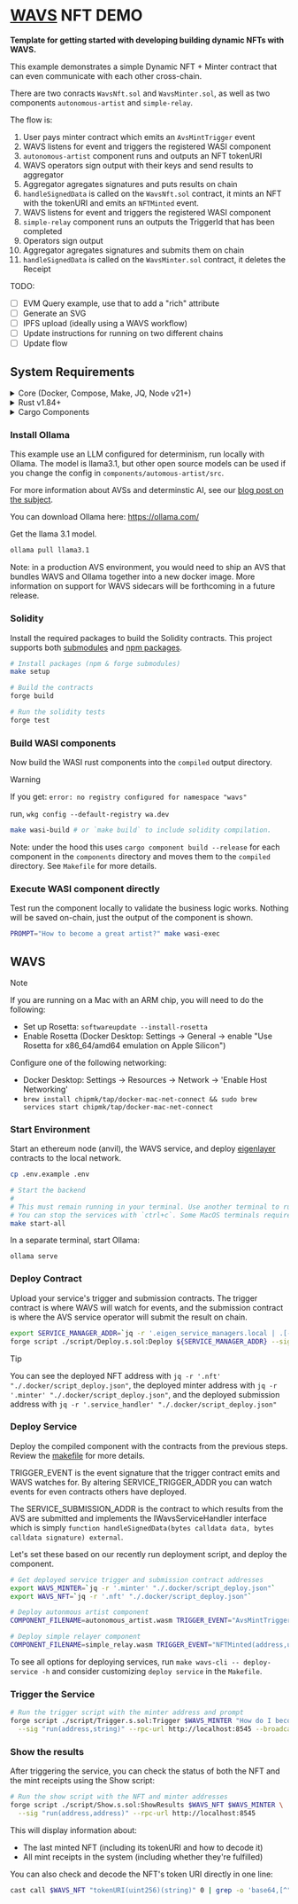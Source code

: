 # [WAVS](https://docs.wavs.xyz) NFT DEMO

**Template for getting started with developing building dynamic NFTs with WAVS.**

This example demonstrates a simple Dynamic NFT + Minter contract that can even communicate with each other cross-chain.

There are two conracts `WavsNft.sol` and `WavsMinter.sol`, as well as two components `autonomous-artist` and `simple-relay`.

The flow is:

1. User pays minter contract which emits an `AvsMintTrigger` event
2. WAVS listens for event and triggers the registered WASI component
3. `autonomous-artist` component runs and outputs an NFT tokenURI
4. WAVS operators sign output with their keys and send results to aggregator
5. Aggregator agregates signatures and puts results on chain
6. `handleSignedData` is called on the `WavsNft.sol` contract, it mints an NFT with the tokenURI and emits an `NFTMinted` event.
7. WAVS listens for event and triggers the registered WASI component
8. `simple-relay` component runs an outputs the TriggerId that has been completed
9. Operators sign output
10. Aggregator agregates signatures and submits them on chain
11. `handleSignedData` is called on the `WavsMinter.sol` contract, it deletes the Receipt

TODO:

- [ ] EVM Query example, use that to add a "rich" attribute
- [ ] Generate an SVG
- [ ] IPFS upload (ideally using a WAVS workflow)
- [ ] Update instructions for running on two different chains
- [ ] Update flow

## System Requirements

<details>
<summary>Core (Docker, Compose, Make, JQ, Node v21+)</summary>

### Docker

- **MacOS**: `brew install --cask docker`
- **Linux**: `sudo apt -y install docker.io`
- **Windows WSL**: [docker desktop wsl](https://docs.docker.com/desktop/wsl/#turn-on-docker-desktop-wsl-2) & `sudo chmod 666 /var/run/docker.sock`
- [Docker Documentation](https://docs.docker.com/get-started/get-docker/)

### Docker Compose

- **MacOS**: Already installed with Docker installer
- **Linux + Windows WSL**: `sudo apt-get install docker-compose-v2`
- [Compose Documentation](https://docs.docker.com/compose/)

### Make

- **MacOS**: `brew install make`
- **Linux + Windows WSL**: `sudo apt -y install make`
- [Make Documentation](https://www.gnu.org/software/make/manual/make.html)

### JQ

- **MacOS**: `brew install jq`
- **Linux + Windows WSL**: `sudo apt -y install jq`
- [JQ Documentation](https://jqlang.org/download/)

### Node.js

- **Required Version**: v21+
- [Installation via NVM](https://github.com/nvm-sh/nvm?tab=readme-ov-file#installing-and-updating)
</details>

<details>

<summary>Rust v1.84+</summary>

### Rust Installation

```bash
curl --proto '=https' --tlsv1.2 -sSf https://sh.rustup.rs | sh

rustup toolchain install stable
rustup target add wasm32-wasip2
```

### Upgrade Rust

```bash
# Remove old targets if present
rustup target remove wasm32-wasi || true
rustup target remove wasm32-wasip1 || true

# Update and add required target
rustup update stable
rustup target add wasm32-wasip2
```

</details>

<details>
<summary>Cargo Components</summary>

### Install Cargo Components

```bash
# Install required cargo components
# https://github.com/bytecodealliance/cargo-component#installation
cargo install cargo-binstall
cargo binstall cargo-component warg-cli wkg --locked --no-confirm --force

# Configure default registry
wkg config --default-registry wa.dev
```

</details>

### Install Ollama

This example use an LLM configured for determinism, run locally with Ollama. The model is llama3.1, but other open source models can be used if you change the config in `components/automous-artist/src`.

For more information about AVSs and determinstic AI, see our [blog post on the subject](https://www.layer.xyz/news-and-insights/deterministic-ai).

You can download Ollama here: https://ollama.com/

Get the llama 3.1 model.

```bash
ollama pull llama3.1
```

Note: in a production AVS environment, you would need to ship an AVS that bundles WAVS and Ollama together into a new docker image. More information on support for WAVS sidecars will be forthcoming in a future release.

### Solidity

Install the required packages to build the Solidity contracts. This project supports both [submodules](./.gitmodules) and [npm packages](./package.json).

```bash
# Install packages (npm & forge submodules)
make setup

# Build the contracts
forge build

# Run the solidity tests
forge test
```

### Build WASI components

Now build the WASI rust components into the `compiled` output directory.

> [!WARNING]
> If you get: `error: no registry configured for namespace "wavs"`
>
> run, `wkg config --default-registry wa.dev`

```bash
make wasi-build # or `make build` to include solidity compilation.
```

Note: under the hood this uses `cargo component build --release` for each component in the `components` directory and moves them to the `compiled` directory. See `Makefile` for more details.

### Execute WASI component directly

Test run the component locally to validate the business logic works. Nothing will be saved on-chain, just the output of the component is shown.

```bash
PROMPT="How to become a great artist?" make wasi-exec
```

## WAVS

> [!NOTE]
> If you are running on a Mac with an ARM chip, you will need to do the following:
>
> - Set up Rosetta: `softwareupdate --install-rosetta`
> - Enable Rosetta (Docker Desktop: Settings -> General -> enable "Use Rosetta for x86_64/amd64 emulation on Apple Silicon")
>
> Configure one of the following networking:
>
> - Docker Desktop: Settings -> Resources -> Network -> 'Enable Host Networking'
> - `brew install chipmk/tap/docker-mac-net-connect && sudo brew services start chipmk/tap/docker-mac-net-connect`

### Start Environment

Start an ethereum node (anvil), the WAVS service, and deploy [eigenlayer](https://www.eigenlayer.xyz/) contracts to the local network.

```bash
cp .env.example .env

# Start the backend
#
# This must remain running in your terminal. Use another terminal to run other commands.
# You can stop the services with `ctrl+c`. Some MacOS terminals require pressing it twice.
make start-all
```

In a separate terminal, start Ollama:

```
ollama serve
```

### Deploy Contract

Upload your service's trigger and submission contracts. The trigger contract is where WAVS will watch for events, and the submission contract is where the AVS service operator will submit the result on chain.

```bash
export SERVICE_MANAGER_ADDR=`jq -r '.eigen_service_managers.local | .[-1]' .docker/deployments.json`
forge script ./script/Deploy.s.sol:Deploy ${SERVICE_MANAGER_ADDR} --sig "run(string)" --rpc-url http://localhost:8545 --broadcast
```

> [!TIP]
> You can see the deployed NFT address with `jq -r '.nft' "./.docker/script_deploy.json"`,
> the deployed minter address with `jq -r '.minter' "./.docker/script_deploy.json"`,
> and the deployed submission address with `jq -r '.service_handler' "./.docker/script_deploy.json"`

### Deploy Service

Deploy the compiled component with the contracts from the previous steps. Review the [makefile](./Makefile) for more details.

TRIGGER_EVENT is the event signature that the trigger contract emits and WAVS watches for. By altering SERVICE_TRIGGER_ADDR you can watch events for even contracts others have deployed.

The SERVICE_SUBMISSION_ADDR is the contract to which results from the AVS are submitted and implements the IWavsServiceHandler interface which is simply `function handleSignedData(bytes calldata data, bytes calldata signature) external`.

Let's set these based on our recently run deployment script, and deploy the component.

```bash
# Get deployed service trigger and submission contract addresses
export WAVS_MINTER=`jq -r '.minter' "./.docker/script_deploy.json"`
export WAVS_NFT=`jq -r '.nft' "./.docker/script_deploy.json"`

# Deploy autonmous artist component
COMPONENT_FILENAME=autonomous_artist.wasm TRIGGER_EVENT="AvsMintTrigger(address,string,uint64,uint8)" SERVICE_TRIGGER_ADDR=$WAVS_MINTER SERVICE_SUBMISSION_ADDR=$WAVS_NFT make deploy-service

# Deploy simple relayer component
COMPONENT_FILENAME=simple_relay.wasm TRIGGER_EVENT="NFTMinted(address,uint256,string,uint64)" SERVICE_TRIGGER_ADDR=$WAVS_NFT SERVICE_SUBMISSION_ADDR=$WAVS_MINTER make deploy-service
```

To see all options for deploying services, run `make wavs-cli -- deploy-service -h` and consider customizing `deploy service` in the `Makefile`.

### Trigger the Service

```bash
# Run the trigger script with the minter address and prompt
forge script ./script/Trigger.s.sol:Trigger $WAVS_MINTER "How do I become a great Artist?" \
  --sig "run(address,string)" --rpc-url http://localhost:8545 --broadcast
```

### Show the results

After triggering the service, you can check the status of both the NFT and the mint receipts using the Show script:

```bash
# Run the show script with the NFT and minter addresses
forge script ./script/Show.s.sol:ShowResults $WAVS_NFT $WAVS_MINTER \
  --sig "run(address,address)" --rpc-url http://localhost:8545
```

This will display information about:

- The last minted NFT (including its tokenURI and how to decode it)
- All mint receipts in the system (including whether they're fulfilled)

You can also check and decode the NFT's token URI directly in one line:

```bash
cast call $WAVS_NFT "tokenURI(uint256)(string)" 0 | grep -o 'base64,[^"]*' | cut -d',' -f2 | base64 -d | jq
```
